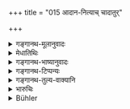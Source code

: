 +++
title = "015 आदान-नित्याच् चादातुर्"

+++

<details><summary>गङ्गानथ-मूलानुवादः</summary>

He shall take it also from one who always acquires, and never gives, if he refuses to give up the thing; thus does his fame spread and merit increase.—(15)
</details>

<details><summary>मेधातिथिः</summary>

अयं सर्ववर्णविषयः श्लोकः । **आदाननित्यो** यः सर्वकालं कृषिप्रतिग्रहकुसीदादिभिर् धनम् अर्जयति, न च ददाति, तत उपायान्तराण्य् आश्रयणीयानि । **अदातुर्** इत्य् अयागशीलस्यापि द्रष्टव्यम् ॥ ११.१५ ॥
</details>

<details><summary>गङ्गानथ-भाष्यानुवादः</summary>

This verse applies to all castes.

‘*Who always acquires*’—who always goes on acquiring wealth by agriculture, by receiving gifts, by money-lending and so forth;—‘*and never gives*.’

‘*If* *he refuses to give up the thing*’— then other methods should be employed.

‘*Who never gives*’—may he taken to mean ‘who is of a miserly disposition.’—(15)
</details>

<details><summary>गङ्गानथ-टिप्पन्यः</summary>

‘*Ādānanityāḥ*’.—‘Men of all castes who constantly amass wealth’
(Medhātithi and Nārāyaṇa;);—‘Brāhmaṇas who always accept gifts’
(Kullūka, Govindarāja and Rāghavānanda).
</details>

<details><summary>गङ्गानथ-तुल्य-वाक्यानि</summary>

*Mahābhārata* (12.165.10).—‘The King shall openly take wealth from
misers; thus alone can the duty of the King be duly performed.’
</details>

<details><summary>भारुचिः</summary>

अयं **चादाननित्यो** ब्राह्मण उच्यते । आदाय यो न कल्पयति धनम् इष्टपूर्ताङ्गतया । तस्माद् **अप्रयच्छत** इदम् आदानम् उच्यते । न त्व् आदाननित्यस्यापि सतो यज्ञशीलस्य । एवं च सति पूर्वश्लोकः क्षत्रियविषय एव द्रष्टव्यः । अपरे त्व् आदाननित्यं वार्धिषुकं मन्यन्ते । शास्त्रप्रतिषिद्धवृद्धिगृहीतारम् (?) अया[ग]शीलम् । एतस्यां च कल्पनायां जातिर् अविवक्षिता । तथा च मन्त्रः "इं ते कृण्वन्ति कीकटेषु गावः" इत्येवमादिः ॥ ११.१४ ॥
</details>

<details><summary>Bühler</summary>

015	(Or) he may take (it by force or fraud) from one who always takes and never gives, and who refuses to give it; thus the fame (of the taker) will spread and his merit increase.
</details>
